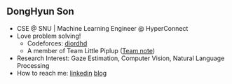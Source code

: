## DongHyun Son
-  CSE @ SNU | Machine Learning Engineer @ HyperConnect
- Love problem solving!
  - Codeforces: [diordhd](https://codeforces.com/profile/diordhd) 
  - A member of Team Little Piplup ([Team note](https://github.com/gratus907/Little_Piplup))
- Research Interest: Gaze Estimation, Computer Vision, Natural Language Processing
- How to reach me: [linkedin](https://www.linkedin.com/in/dhdroid/) [blog](https://dhdroid.github.io/)
